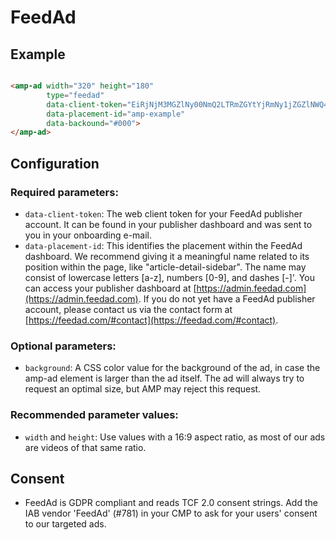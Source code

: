 <!---
Copyright 2016 The AMP HTML Authors. All Rights Reserved.

Licensed under the Apache License, Version 2.0 (the "License");
you may not use this file except in compliance with the License.
You may obtain a copy of the License at

      http://www.apache.org/licenses/LICENSE-2.0

Unless required by applicable law or agreed to in writing, software
distributed under the License is distributed on an "AS-IS" BASIS,
WITHOUT WARRANTIES OR CONDITIONS OF ANY KIND, either express or implied.
See the License for the specific language governing permissions and
limitations under the License.
-->

# FeedAd

## Example

```html

<amp-ad width="320" height="180"
        type="feedad"
        data-client-token="EiRjNjM3MGZlNy00NmQ2LTRmZGYtYjRmNy1jZGZlNWQ4OTgxYTU="
        data-placement-id="amp-example"
        data-backound="#000">
</amp-ad>
```

## Configuration

### Required parameters:

-   `data-client-token`: The web client token for your FeedAd publisher account. It can be found in your publisher dashboard and was sent to you in your onboarding e-mail.
-   `data-placement-id`: This identifies the placement within the FeedAd dashboard. We recommend giving it a meaningful name related to its position within the page, like "article-detail-sidebar". The name may consist of lowercase letters [a-z], numbers [0-9], and dashes [-]'. You can access your publisher dashboard at [https://admin.feedad.com](https://admin.feedad.com). If you do not yet have a FeedAd publisher account, please contact us via the contact form at [https://feedad.com/#contact](https://feedad.com/#contact).

### Optional parameters:

-   `background`: A CSS color value for the background of the ad, in case the amp-ad element is larger than the ad itself. The ad will always try to request an optimal size, but AMP may reject this request.

### Recommended parameter values:

-   `width` and `height`: Use values with a 16:9 aspect ratio, as most of our ads are videos of that same ratio.

## Consent

-   FeedAd is GDPR compliant and reads TCF 2.0 consent strings. Add the IAB vendor 'FeedAd' (#781) in your CMP to ask for your users' consent to our targeted ads.
